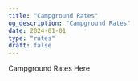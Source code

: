 ```yaml
---
title: "Campground Rates"
og_description: "Campground Rates"
date: 2024-01-01
type: "rates"
draft: false
---
```


Campground Rates Here
